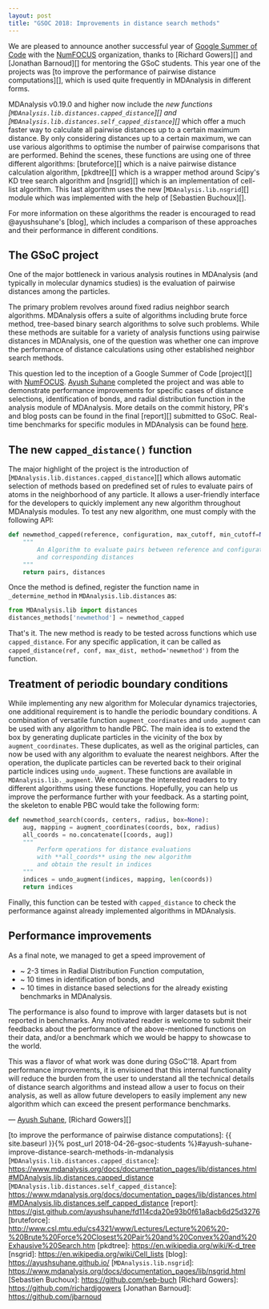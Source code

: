 ```yaml
---
layout: post
title: "GSOC 2018: Improvements in distance search methods"
---
```


We are pleased to announce another successful year of [Google Summer of Code][] with the [NumFOCUS][] organization,
thanks to [Richard Gowers][] and [Jonathan Barnoud][] for mentoring the GSoC students.
This year one of the projects was [to improve the performance of pairwise distance computations][], which is used quite frequently in MDAnalysis in different forms.

MDAnalysis v0.19.0 and higher now include the _new functions [`MDAnalysis.lib.distances.capped_distance`][] and [`MDAnalysis.lib.distances.self_capped_distance`][]_
which offer a much faster way to calculate all pairwise distances up to a certain maximum distance.
By only considering distances up to a certain maximum, we can use various algorithms to optimise the number of pairwise comparisons that are performed.
Behind the scenes, these functions are using one of three different algorithms:
[bruteforce][] which is a naive pairwise distance calculation algorithm,
[pkdtree][] which is a wrapper method around Scipy's KD tree search algorithm
and [nsgrid][] which is an implementation of cell-list algorithm.
This last algorithm uses the new [`MDAnalysis.lib.nsgrid`][] module which was implemented with the help of [Sebastien Buchoux][].

For more information on these algorithms the reader is encouraged to read @ayushsuhane's [blog], which includes a comparison of these approaches and their performance in different conditions.


## The GSoC project

One of the major bottleneck in various analysis routines in MDAnalysis (and typically in molecular dynamics studies) is the evaluation of pairwise distances among the particles.


The primary problem revolves around fixed radius neighbor search algorithms.
MDAnalysis offers a suite of algorithms including brute force method, tree-based binary search algorithms to solve such problems.
While these methods are suitable for a variety of analysis functions using pairwise distances in MDAnalysis, one of the question was whether one can improve the performance of distance calculations using other established neighbor search methods.

This question led to the inception of a Google Summer of Code [project][] with [NumFOCUS][].
[Ayush Suhane][] completed the project and was able to demonstrate performance improvements for specific cases of distance selections, identification of bonds, and radial distribution function in the analysis module of MDAnalysis.
More details on the commit history, PR's and blog posts can be found in the final [report][] submitted to GSoC. Real-time benchmarks for specific modules in MDAnalysis can be found [here](https://www.mdanalysis.org/benchmarks/). 


## The new `capped_distance()` function

The major highlight of the project is the introduction of [`MDAnalysis.lib.distances.capped_distance`][] which allows automatic selection of methods based on predefined set of rules to evaluate pairs of atoms in the neighborhood of any particle. It allows a user-friendly interface for the developers to quickly implement any new algorithm throughout MDAnalysis modules. To test any new algorithm, one must comply with the following API:

```python
def newmethod_capped(reference, configuration, max_cutoff, min_cutoff=None, box=None, return_distance=True):
    """
        An Algorithm to evaluate pairs between reference and configuration atoms
        and corresponding distances
    """
    return pairs, distances
```

Once the method is defined, register the function name in ``_determine_method`` in ``MDAnalysis.lib.distances`` as:

```python
from MDAnalysis.lib import distances
distances_methods['newmethod'] = newmethod_capped
```
That's it. The new method is ready to be tested across functions which use ``capped_distance``. For any specific application, it can be called as ``capped_distance(ref, conf, max_dist, method='newmethod')`` from the function.


## Treatment of periodic boundary conditions

While implementing any new algorithm for Molecular dynamics trajectories, one additional requirement is to handle the periodic boundary conditions.
A combination of versatile function ``augment_coordinates`` and ``undo_augment`` can be used with any algorithm to handle PBC. 
The main idea is to extend the box by generating duplicate particles in the vicinity of the box by ``augment_coordinates``. 
These duplicates, as well as the original particles, can now be used with any algorithm to evaluate the nearest neighbors. 
After the operation, the duplicate particles can be reverted back to their original particle indices using ``undo_augment``. 
These functions are available in ``MDAnalysis.lib._augment``. We encourage the interested readers to try different algorithms using these functions.
Hopefully, you can help us improve the performance further with your feedback. As a starting point, the skeleton to enable PBC would take the following form:

```python
def newmethod_search(coords, centers, radius, box=None):
    aug, mapping = augment_coordinates(coords, box, radius)
    all_coords = no.concatenate([coords, aug])
    """
        Perform operations for distance evaluations
        with **all_coords** using the new algorithm 
        and obtain the result in indices
    """
    indices = undo_augment(indices, mapping, len(coords))
    return indices
```

Finally, this function can be tested with ``capped_distance`` to check the performance against already implemented algorithms in MDAnalysis.

## Performance improvements

As a final note, we managed to get a speed improvement of 
- ~ 2-3 times in Radial Distribution Function computation, 
- ~ 10 times in identification of bonds, and 
- ~ 10 times in distance based selections for the already existing benchmarks in MDAnalysis. 

The performance is also found to improve with larger datasets but is not reported in benchmarks. Any motivated reader is welcome to submit their feedbacks about the performance of the above-mentioned functions on their data, and/or a benchmark which we would be happy to showcase to the world.

This was a flavor of what work was done during GSoC'18. Apart from performance improvements, it is envisioned that this internal functionality will reduce the burden from the user to understand all the technical details of distance search algorithms and instead allow a user to focus on their analysis, as well as allow future developers to easily implement any new algorithm which can exceed the present performance benchmarks.


— [Ayush Suhane][], [Richard Gowers][]

[Google Summer of Code]: https://summerofcode.withgoogle.com/projects/#5050592943144960 
[NumFOCUS]: https://numfocus.org/
[Ayush Suhane]: https://github.com/ayushsuhane
[to improve the performance of pairwise distance computations]: {{ site.baseurl }}{% post_url 2018-04-26-gsoc-students %}#ayush-suhane-improve-distance-search-methods-in-mdanalysis
[`MDAnalysis.lib.distances.capped_distance`]: https://www.mdanalysis.org/docs/documentation_pages/lib/distances.html#MDAnalysis.lib.distances.capped_distance
[`MDAnalysis.lib.distances.self_capped_distance`]: https://www.mdanalysis.org/docs/documentation_pages/lib/distances.html#MDAnalysis.lib.distances.self_capped_distance
[report]: https://gist.github.com/ayushsuhane/fd114cda20e93b0f61a8acb6d25d3276
[bruteforce]: http://www.csl.mtu.edu/cs4321/www/Lectures/Lecture%206%20-%20Brute%20Force%20Closest%20Pair%20and%20Convex%20and%20Exhausive%20Search.htm
[pkdtree]: https://en.wikipedia.org/wiki/K-d_tree
[nsgrid]: https://en.wikipedia.org/wiki/Cell_lists
[blog]: https://ayushsuhane.github.io/
[`MDAnalysis.lib.nsgrid`]: https://www.mdanalysis.org/docs/documentation_pages/lib/nsgrid.html
[Sebastien Buchoux]: https://github.com/seb-buch
[Richard Gowers]: https://github.com/richardjgowers
[Jonathan Barnoud]: https://github.com/jbarnoud
